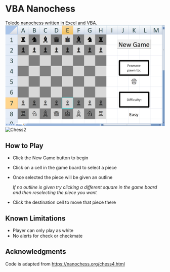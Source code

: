 # VBA Nanochess
Toledo nanochess written in Excel and VBA.
![Chess1](images/Chess1.PNG?raw=true "Chess1")
![Chess2](Chess1.Gif)

## How to Play
- Click the New Game button to begin
- Click on a cell in the game board to select a piece
- Once selected the piece will be given an outline 

    *If no outline is given try clicking a different square in the game board and then reselecting the piece you want*
- Click the destination cell to move that piece there

## Known Limitations
- Player can only play as white
- No alerts for check or checkmate

## Acknowledgments
Code is adapted from https://nanochess.org/chess4.html